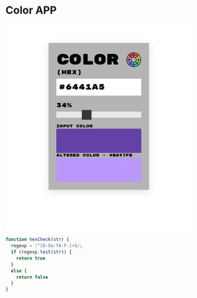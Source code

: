 # Color APP


![alt text](/color.png "Image of app")

```js
function hexCheck(str) {
  regexp = /^[0-9a-fA-F-]+$/;
  if (regexp.test(str)) {
    return true
  }
  else {
    return false
  }
}
```
